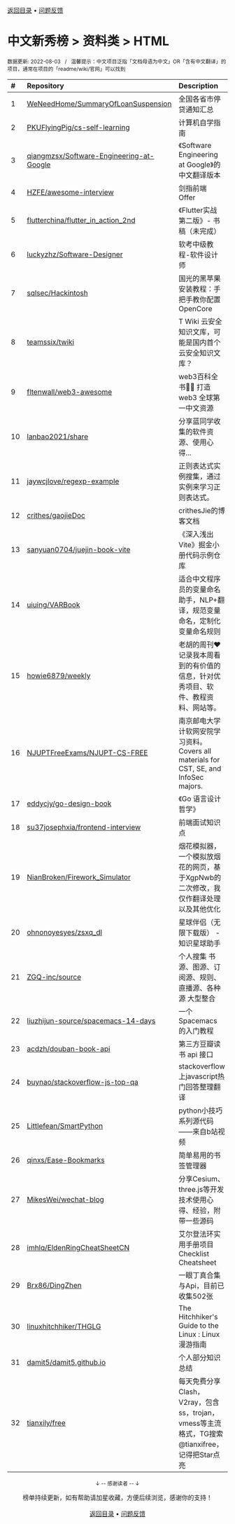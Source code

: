 <a href="https://github.com/GrowingGit/GitHub-Chinese-Top-Charts#github中文排行榜">返回目录</a> • <a href="/content/docs/feedback.md">问题反馈</a>

# 中文新秀榜 > 资料类 > HTML
<sub>数据更新: 2022-08-03&nbsp;&nbsp;&nbsp;/&nbsp;&nbsp;&nbsp;温馨提示：中文项目泛指「文档母语为中文」OR「含有中文翻译」的项目，通常在项目的「readme/wiki/官网」可以找到</sub>

|#|Repository|Description|Stars|Updated|Created|
|:-|:-|:-|:-|:-|:-|
|1|[WeNeedHome/SummaryOfLoanSuspension](https://github.com/WeNeedHome/SummaryOfLoanSuspension)|全国各省市停贷通知汇总|19804|2022-08-02|2022-07-12|
|2|[PKUFlyingPig/cs-self-learning](https://github.com/PKUFlyingPig/cs-self-learning)|计算机自学指南|10886|2022-07-26|2021-10-20|
|3|[qiangmzsx/Software-Engineering-at-Google](https://github.com/qiangmzsx/Software-Engineering-at-Google)|《Software Engineering at Google》的中文翻译版本|2544|2022-07-28|2021-11-28|
|4|[HZFE/awesome-interview](https://github.com/HZFE/awesome-interview)|剑指前端 Offer|1928|2022-07-04|2021-08-23|
|5|[flutterchina/flutter_in_action_2nd](https://github.com/flutterchina/flutter_in_action_2nd)|《Flutter实战 第二版》- 书稿（未完成）|756|2022-05-10|2021-08-29|
|6|[luckyzhz/Software-Designer](https://github.com/luckyzhz/Software-Designer)|软考中级教程-软件设计师|335|2022-04-13|2021-12-22|
|7|[sqlsec/Hackintosh](https://github.com/sqlsec/Hackintosh)|国光的黑苹果安装教程：手把手教你配置 OpenCore|224|2022-05-06|2021-09-15|
|8|[teamssix/twiki](https://github.com/teamssix/twiki)|T Wiki 云安全知识文库，可能是国内首个云安全知识文库？|168|2022-05-13|2022-04-15|
|9|[fltenwall/web3-awesome](https://github.com/fltenwall/web3-awesome)|web3百科全书👏🏻 打造 web3 全球第一中文资源|157|2022-05-13|2022-04-14|
|10|[lanbao2021/share](https://github.com/lanbao2021/share)|分享蓝同学收集的软件资源、使用心得...|144|2022-07-07|2022-02-11|
|11|[jaywcjlove/regexp-example](https://github.com/jaywcjlove/regexp-example)|正则表达式实例搜集，通过实例来学习正则表达式。|131|2022-07-12|2021-11-15|
|12|[crithes/gaojieDoc](https://github.com/crithes/gaojieDoc)|crithesJie的博客文档|103|2022-05-18|2022-02-28|
|13|[sanyuan0704/juejin-book-vite](https://github.com/sanyuan0704/juejin-book-vite)|《深入浅出 Vite》掘金小册代码示例仓库|92|2022-05-15|2021-12-17|
|14|[uiuing/VARBook](https://github.com/uiuing/VARBook)|适合中文程序员的变量命名助手，NLP+翻译，规范变量命名，定制化变量命名规则|75|2022-07-20|2021-12-30|
|15|[howie6879/weekly](https://github.com/howie6879/weekly)|老胡的周刊❤️记录我本周看到的有价值的信息，针对优秀项目、软件、教程资料、网站等。|66|2022-08-01|2021-09-17|
|16|[NJUPTFreeExams/NJUPT-CS-FREE](https://github.com/NJUPTFreeExams/NJUPT-CS-FREE)|南京邮电大学计软网安院学习资料。Covers all materials for CST, SE, and InfoSec majors.|64|2022-06-21|2021-08-29|
|17|[eddycjy/go-design-book](https://github.com/eddycjy/go-design-book)|《Go 语言设计哲学》|57|2022-05-04|2021-12-26|
|18|[su37josephxia/frontend-interview](https://github.com/su37josephxia/frontend-interview)|前端面试知识点|55|2022-02-06|2021-09-03|
|19|[NianBroken/Firework_Simulator](https://github.com/NianBroken/Firework_Simulator)|烟花模拟器，一个模拟放烟花的网页，基于XgpNwb的二次修改，我仅作翻译处理以及其他优化|52|2022-02-03|2022-01-30|
|20|[ohnonoyesyes/zsxq_dl](https://github.com/ohnonoyesyes/zsxq_dl)|星球伴侣（无限下载版） - 知识星球助手|48|2022-02-26|2022-02-26|
|21|[ZGQ-inc/source](https://github.com/ZGQ-inc/source)|个人搜集   书源、图源、订阅源、规则、直播源、各种源 大型整合|43|2022-08-01|2022-04-20|
|22|[liuzhijun-source/spacemacs-14-days](https://github.com/liuzhijun-source/spacemacs-14-days)|一个 Spacemacs 的入门教程|43|2022-04-10|2021-09-20|
|23|[acdzh/douban-book-api](https://github.com/acdzh/douban-book-api)|第三方豆瓣读书 api 接口|43|2022-05-18|2021-08-22|
|24|[buynao/stackoverflow-js-top-qa](https://github.com/buynao/stackoverflow-js-top-qa)|stackoverflow上javascript热门回答整理翻译|40|2022-04-17|2022-02-12|
|25|[Littlefean/SmartPython](https://github.com/Littlefean/SmartPython)|python小技巧系列源代码——来自b站视频|39|2022-07-14|2022-06-17|
|26|[qinxs/Ease-Bookmarks](https://github.com/qinxs/Ease-Bookmarks)|简单易用的书签管理器|39|2022-03-14|2021-12-04|
|27|[MikesWei/wechat-blog](https://github.com/MikesWei/wechat-blog)|分享Cesium、three.js等开发技术使用心得、经验，附带一些源码|30|2022-02-23|2021-09-16|
|28|[imhlq/EldenRingCheatSheetCN](https://github.com/imhlq/EldenRingCheatSheetCN)|艾尔登法环实用手册项目 Checklist Cheatsheet|29|2022-07-03|2022-03-14|
|29|[Brx86/DingZhen](https://github.com/Brx86/DingZhen)|一眼丁真合集与Api，目前已收集502张|27|2022-05-12|2022-04-02|
|30|[linuxhitchhiker/THGLG](https://github.com/linuxhitchhiker/THGLG)|The Hitchhiker's Guide to the Linux : Linux 漫游指南|24|2022-05-18|2022-01-15|
|31|[damit5/damit5.github.io](https://github.com/damit5/damit5.github.io)|个人部分知识总结|23|2022-06-25|2021-12-18|
|32|[tianxily/free](https://github.com/tianxily/free)|每天免费分享Clash，V2ray，包含ss，trojan，vmess等主流格式，TG搜索@tianxifree，记得把Star点亮|20|2022-07-01|2022-02-14|

<div align="center">
    <p><sub>↓ -- 感谢读者 -- ↓</sub></p>
    榜单持续更新，如有帮助请加星收藏，方便后续浏览，感谢你的支持！
</div>

<br/>

<div align="center"><a href="https://github.com/GrowingGit/GitHub-Chinese-Top-Charts#github中文排行榜">返回目录</a> • <a href="/content/docs/feedback.md">问题反馈</a></div>
